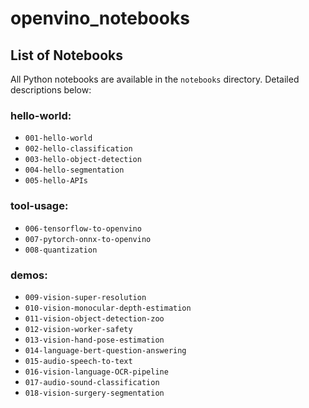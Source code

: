 # openvino_notebooks

## List of Notebooks
All Python notebooks are available in the `notebooks` directory. Detailed descriptions below: 

### hello-world:
* `001-hello-world` 
* `002-hello-classification` 
* `003-hello-object-detection` 
* `004-hello-segmentation` 
* `005-hello-APIs` 

### tool-usage:
* `006-tensorflow-to-openvino`
* `007-pytorch-onnx-to-openvino`
* `008-quantization`

### demos:
* `009-vision-super-resolution`
* `010-vision-monocular-depth-estimation`
* `011-vision-object-detection-zoo`
* `012-vision-worker-safety`
* `013-vision-hand-pose-estimation` 
* `014-language-bert-question-answering` 
* `015-audio-speech-to-text` 
* `016-vision-language-OCR-pipeline`
* `017-audio-sound-classification`
* `018-vision-surgery-segmentation`